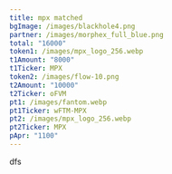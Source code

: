 ```yaml
---
title: mpx matched
bgImage: /images/blackhole4.png
partner: /images/morphex_full_blue.png
total: "16000"
token1: /images/mpx_logo_256.webp
t1Amount: "8000"
t1Ticker: MPX
token2: /images/flow-10.png
t2Amount: "10000"
t2Ticker: oFVM
pt1: /images/fantom.webp
pt1Ticker: wFTM-MPX
pt2: /images/mpx_logo_256.webp
pt2Ticker: MPX
pApr: "1100"
---
```

d﻿fs